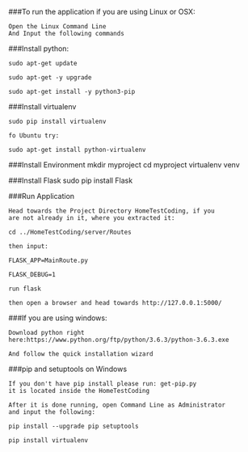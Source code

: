 

###To run the application if you are using Linux or OSX:

    Open the Linux Command Line 
    And Input the following commands
    
###Install python:

    sudo apt-get update

    sudo apt-get -y upgrade

    sudo apt-get install -y python3-pip


###Install virtualenv

    sudo pip install virtualenv
    
    fo Ubuntu try:
    
    sudo apt-get install python-virtualenv
    

###Install Environment
    mkdir myproject
    cd myproject
    virtualenv venv


###Install Flask
    sudo pip install Flask




###Run Application
    
    Head towards the Project Directory HomeTestCoding, if you 
    are not already in it, where you extracted it:
    
    cd ../HomeTestCoding/server/Routes
    
    then input:
    
    FLASK_APP=MainRoute.py

    FLASK_DEBUG=1

    run flask
    
    then open a browser and head towards http://127.0.0.1:5000/

###If you are using windows:

    Download python right here:https://www.python.org/ftp/python/3.6.3/python-3.6.3.exe    
    
    And follow the quick installation wizard
    
       
    
###pip and setuptools on Windows
    
    If you don't have pip install please run: get-pip.py
    it is located inside the HomeTestCoding  
    
    After it is done running, open Command Line as Administrator
    and input the following:
    
    pip install --upgrade pip setuptools
    
    pip install virtualenv
    
    
    
    
    
